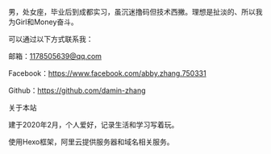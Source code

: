 男，处女座，毕业后到成都实习，虽沉迷撸码但技术西撇。理想是扯淡的、所以我为Girl和Money奋斗。

可以通过以下方式联系我：

邮箱：1178505639@qq.com

Facebook：https://www.facebook.com/abby.zhang.750331

Github：https://github.com/damin-zhang



关于本站

建于2020年2月，个人爱好，记录生活和学习写着玩。

使用Hexo框架，阿里云提供服务器和域名相关服务。